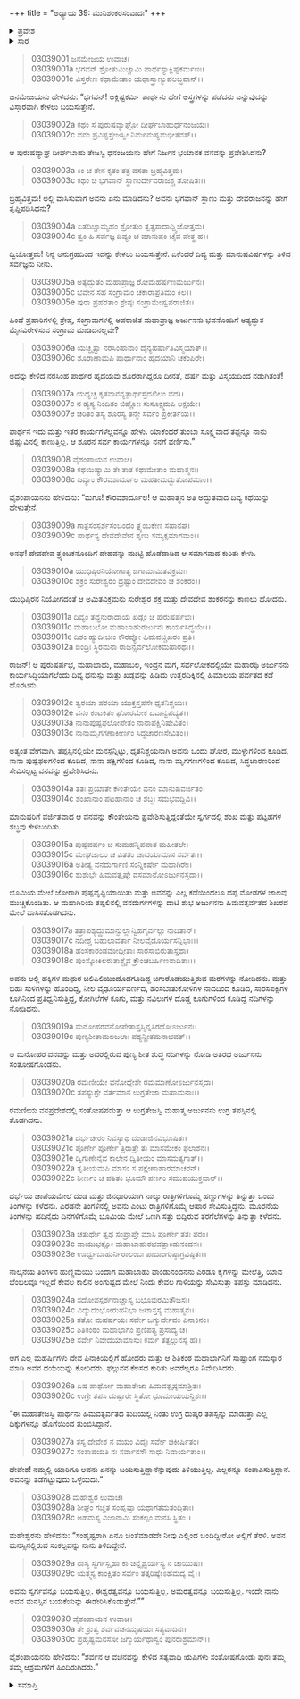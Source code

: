 +++
title = "ಅಧ್ಯಾಯ 39: ಮುನಿಶಂಕರಸಂವಾದಃ"
+++

<details><summary>ಪ್ರವೇಶ</summary>


।।   ಓಂ ಓಂ ನಮೋ ನಾರಾಯಣಾಯ।।   ಶ್ರೀ ವೇದವ್ಯಾಸಾಯ ನಮಃ ।।

ಶ್ರೀ ಕೃಷ್ಣದ್ವೈಪಾಯನ ವೇದವ್ಯಾಸ ವಿರಚಿತ  

**ಶ್ರೀ ಮಹಾಭಾರತ**

**ಆರಣ್ಯಕ ಪರ್ವ**

**ಕೈರಾತ ಪರ್ವ**

**ಅಧ್ಯಾಯ 39**

</details>


<details><summary>ಸಾರ</summary>

ಜನಮೇಜಯನು ಪ್ರಶ್ನಿಸಲು ವೈಶಂಪಾಯನನು ತ್ರ್ಯಂಬಕನೊಡನೆ ಅರ್ಜುನನು ಮೈಮುಟ್ಟಿ ಹೊಡೆದಾಡಿದುದರ ಅದ್ಭುತ ಕಥೆಯನ್ನು ಪ್ರಾರಂಭಿಸುವುದು (1-9). ಅರ್ಜುನನ ಉಗ್ರ ತಪಸ್ಸು (10-23). ಅರ್ಜುನನ ತಪಸ್ಸಿನಿಂದ ಪೀಡಿತರಾದ ಮಹರ್ಷಿಗಳು ಬೇಡಿಕೊಳ್ಳಲು ಹರನು ಅರ್ಜುನನ ಇಚ್ಛೆಯನ್ನು ಈಡೇರಿಸುತ್ತೇನೆಂದು ಕಳುಹಿಸಿದುದು (24-30).

</details>


> 03039001 ಜನಮೇಜಯ ಉವಾಚ।  
03039001a ಭಗವನ್ ಶ್ರೋತುಮಿಚ್ಚಾಮಿ ಪಾರ್ಥಸ್ಯಾಕ್ಲಿಷ್ಟಕರ್ಮಣಃ।  
03039001c ವಿಸ್ತರೇಣ ಕಥಾಮೇತಾಂ ಯಥಾಸ್ತ್ರಾಣ್ಯುಪಲಬ್ಧವಾನ್।।

ಜನಮೇಜಯನು ಹೇಳಿದನು: “ಭಗವನ್! ಅಕ್ಲಿಷ್ಟಕರ್ಮಿ ಪಾರ್ಥನು ಹೇಗೆ ಅಸ್ತ್ರಗಳನ್ನು ಪಡೆದನು ಎನ್ನುವುದನ್ನು ವಿಸ್ತಾರವಾಗಿ ಕೇಳಲು ಬಯಸುತ್ತೇನೆ.

> 03039002a ಕಥಂ ಸ ಪುರುಷವ್ಯಾಘ್ರೋ ದೀರ್ಘಬಾಹುರ್ಧನಂಜಯಃ।   
03039002c ವನಂ ಪ್ರವಿಷ್ಟಸ್ತೇಜಸ್ವೀ ನಿರ್ಮನುಷ್ಯಮಭೀತವತ್।।

ಆ ಪುರುಷವ್ಯಾಘ್ರ ದೀರ್ಘಬಾಹು ತೇಜಸ್ವಿ ಧನಂಜಯನು ಹೇಗೆ ನಿರ್ಜನ ಭಯಾನಕ ವನವನ್ನು ಪ್ರವೇಶಿಸಿದನು?

> 03039003a ಕಿಂ ಚ ತೇನ ಕೃತಂ ತತ್ರ ವಸತಾ ಬ್ರಹ್ಮವಿತ್ತಮ।  
03039003c ಕಥಂ ಚ ಭಗವಾನ್ ಸ್ಥಾಣುರ್ದೇವರಾಜಶ್ಚ ತೋಷಿತಃ।।

ಬ್ರಹ್ಮವಿತ್ತಮ! ಅಲ್ಲಿ ವಾಸಿಸುವಾಗ ಅವನು ಏನು ಮಾಡಿದನು? ಅವನು ಭಗವಾನ್ ಸ್ಥಾಣು ಮತ್ತು ದೇವರಾಜನನ್ನು ಹೇಗೆ ತೃಪ್ತಿಪಡಿಸಿದನು?

> 03039004a ಏತದಿಚ್ಚಾಮ್ಯಹಂ ಶ್ರೋತುಂ ತ್ವತ್ಪ್ರಸಾದಾದ್ದ್ವಿಜೋತ್ತಮ।  
03039004c ತ್ವಂ ಹಿ ಸರ್ವಜ್ಞ ದಿವ್ಯಂ ಚ ಮಾನುಷಂ ಚೈವ ವೇತ್ಥ ಹ।।

ದ್ವಿಜೋತ್ತಮ! ನಿನ್ನ ಅನುಗ್ರಹದಿಂದ ಇದನ್ನು ಕೇಳಲು ಬಯಸುತ್ತೇನೆ. ಏಕೆಂದರೆ ದಿವ್ಯ ಮತ್ತು ಮಾನುಷವಿಷಗಳನ್ನು ತಿಳಿದ ಸರ್ವಜ್ಞನು ನೀನು.

> 03039005a ಅತ್ಯದ್ಭುತಂ ಮಹಾಪ್ರಾಜ್ಞ ರೋಮಹರ್ಷಣಮರ್ಜುನಃ।   
03039005c ಭವೇನ ಸಹ ಸಂಗ್ರಾಮಂ ಚಕಾರಾಪ್ರತಿಮಂ ಕಿಲ।।  
03039005e ಪುರಾ ಪ್ರಹರತಾಂ ಶ್ರೇಷ್ಠಃ ಸಂಗ್ರಾಮೇಷ್ವಪರಾಜಿತಃ।

ಹಿಂದೆ ಪ್ರಹಾರಿಗಳಲ್ಲಿ ಶ್ರೇಷ್ಠ, ಸಂಗ್ರಾಮಗಳಲ್ಲಿ ಅಪರಾಜಿತ ಮಹಾಪ್ರಾಜ್ಞ ಅರ್ಜುನನು ಭವನೊಂದಿಗೆ ಅತ್ಯದ್ಭುತ ಮೈನವಿರೇಳಿಸುವ ಸಂಗ್ರಾಮ ಮಾಡಿದನಲ್ಲವೇ?

> 03039006a ಯಚ್ಛೃತ್ವಾ ನರಸಿಂಹಾನಾಂ ದೈನ್ಯಹರ್ಷಾತಿವಿಸ್ಮಯಾತ್।।   
03039006c ಶೂರಾಣಾಮಪಿ ಪಾರ್ಥಾನಾಂ ಹೃದಯಾನಿ ಚಕಂಪಿರೇ।

ಅದನ್ನು ಕೇಳಿದ ನರಸಿಂಹ ಪಾರ್ಥರ ಹೃದಯವು ಶೂರರಾಗಿದ್ದರೂ ದೀನತೆ, ಹರ್ಷ ಮತ್ತು ವಿಸ್ಮಯದಿಂದ ನಡುಗಿತಂತೆ!

> 03039007a ಯದ್ಯಚ್ಚ ಕೃತವಾನನ್ಯತ್ಪಾರ್ಥಸ್ತದಖಿಲಂ ವದ।।  
03039007c ನ ಹ್ಯಸ್ಯ ನಿಂದಿತಂ ಜಿಷ್ಣೋಃ ಸುಸೂಕ್ಷ್ಮಮಪಿ ಲಕ್ಷಯೇ।  
03039007e ಚರಿತಂ ತಸ್ಯ ಶೂರಸ್ಯ ತನ್ಮೇ ಸರ್ವಂ ಪ್ರಕೀರ್ತಯ।।

ಪಾರ್ಥನ ಇದು ಮತ್ತು ಇತರ ಕಾರ್ಯಗಳೆಲ್ಲವನ್ನೂ ಹೇಳು. ಯಾಕೆಂದರೆ ತುಂಬಾ ಸೂಕ್ಷ್ಮವಾದ ತಪ್ಪನ್ನೂ ನಾನು ಜಿಷ್ಣುವಿನಲ್ಲಿ ಕಾಣುತ್ತಿಲ್ಲ. ಆ ಶೂರನ ಸರ್ವ ಕಾರ್ಯಗಳನ್ನೂ ನನಗೆ ವರ್ಣಿಸು.”

> 03039008 ವೈಶಂಪಾಯನ ಉವಾಚ।   
03039008a ಕಥಯಿಷ್ಯಾಮಿ ತೇ ತಾತ ಕಥಾಮೇತಾಂ ಮಹಾತ್ಮನಃ।  
03039008c ದಿವ್ಯಾಂ ಕೌರವಶಾರ್ದೂಲ ಮಹತೀಮದ್ಭುತೋಪಮಾಂ।।

ವೈಶಂಪಾಯನನು ಹೇಳಿದನು: “ಮಗೂ! ಕೌರವಶಾರ್ದೂಲ! ಆ ಮಹಾತ್ಮನ ಅತಿ ಅದ್ಭುತವಾದ ದಿವ್ಯ ಕಥೆಯನ್ನು ಹೇಳುತ್ತೇನೆ.

> 03039009a ಗಾತ್ರಸಂಸ್ಪರ್ಶಸಂಬಂಧಂ ತ್ರ್ಯಂಬಕೇಣ ಸಹಾನಘ।  
03039009c ಪಾರ್ಥಸ್ಯ ದೇವದೇವೇನ ಶೃಣು ಸಮ್ಯಕ್ಸಮಾಗಮಂ।।

ಅನಘ! ದೇವದೇವ ತ್ರ್ಯಂಬಕನೊಂದಿಗೆ ದೇಹವನ್ನು ಮುಟ್ಟಿ ಹೊಡೆದಾಡಿದ ಆ ಸಮಾಗಮದ ಕುರಿತು ಕೇಳು.

> 03039010a ಯುಧಿಷ್ಠಿರನಿಯೋಗಾತ್ಸ ಜಗಾಮಾಮಿತವಿಕ್ರಮಃ।  
03039010c ಶಕ್ರಂ ಸುರೇಶ್ವರಂ ದ್ರಷ್ಟುಂ ದೇವದೇವಂ ಚ ಶಂಕರಂ।।

ಯುಧಿಷ್ಠಿರನ ನಿಯೋಗದಂತೆ ಆ ಅಮಿತವಿಕ್ರಮನು ಸುರೇಶ್ವರ ಶಕ್ರ ಮತ್ತು ದೇವದೇವ ಶಂಕರನನ್ನು ಕಾಣಲು ಹೋದನು.

> 03039011a ದಿವ್ಯಂ ತದ್ಧನುರಾದಾಯ ಖಡ್ಗಂ ಚ ಪುರುಷರ್ಷಭಃ।  
03039011c ಮಹಾಬಲೋ ಮಹಾಬಾಹುರರ್ಜುನಃ ಕಾರ್ಯಸಿದ್ಧಯೇ।।  
03039011e ದಿಶಂ ಹ್ಯುದೀಚೀಂ ಕೌರವ್ಯೋ ಹಿಮವಚ್ಚಿಖರಂ ಪ್ರತಿ।  
03039012a ಐಂದ್ರಿಃ ಸ್ಥಿರಮನಾ ರಾಜನ್ಸರ್ವಲೋಕಮಹಾರಥಃ।।

ರಾಜನ್! ಆ ಪುರುಷರ್ಷಭ, ಮಹಾಬಾಹು, ಮಹಾಬಲ, ಇಂದ್ರನ ಮಗ, ಸರ್ವಲೋಕದಲ್ಲಿಯೇ ಮಹಾರಥಿ ಅರ್ಜುನನು ಕಾರ್ಯಸಿದ್ಧಿಯಾಗಲೆಂದು ದಿವ್ಯ ಧನುಸ್ಸು ಮತ್ತು ಖಡ್ಗವನ್ನು ಹಿಡಿದು ಉತ್ತರದಿಕ್ಕಿನಲ್ಲಿ ಹಿಮಾಲಯ ಪರ್ವತದ ಕಡೆ ಹೊರಟನು.

> 03039012c ತ್ವರಯಾ ಪರಯಾ ಯುಕ್ತಸ್ತಪಸೇ ಧೃತನಿಶ್ಚಯಃ।  
03039012e ವನಂ ಕಂಟಕಿತಂ ಘೋರಮೇಕ ಏವಾನ್ವಪದ್ಯತ।।  
03039013a ನಾನಾಪುಷ್ಪಫಲೋಪೇತಂ ನಾನಾಪಕ್ಷಿನಿಷೇವಿತಂ।  
03039013c ನಾನಾಮೃಗಗಣಾಕೀರ್ಣಂ ಸಿದ್ಧಚಾರಣಸೇವಿತಂ।।

ಅತ್ಯಂತ ವೇಗವಾಗಿ, ತಪ್ಪಸ್ಸಿನಲ್ಲಿಯೇ ಮನಸ್ಸನ್ನಿಟ್ಟು, ಧೃತನಿಶ್ಚಯನಾಗಿ ಅವನು ಒಂದು ಘೋರ, ಮುಳ್ಳುಗಳಿಂದ ಕೂಡಿದ, ನಾನಾ ಪುಷ್ಪಫಲಗಳಿಂದ ಕೂಡಿದ, ನಾನಾ ಪಕ್ಷಿಗಳಿಂದ ಕೂಡಿದ, ನಾನಾ ಮೃಗಗಣಗಳಿಂದ ಕೂಡಿದ, ಸಿದ್ಧಚಾರಣರಿಂದ ಸೇವಿಸಲ್ಪಟ್ಟ ವನವನ್ನು ಪ್ರವೇಶಿಸಿದನು.

> 03039014a ತತಃ ಪ್ರಯಾತೇ ಕೌಂತೇಯೇ ವನಂ ಮಾನುಷವರ್ಜಿತಂ।  
03039014c ಶಂಖಾನಾಂ ಪಟಹಾನಾಂ ಚ ಶಬ್ಧಃ ಸಮಭವದ್ದಿವಿ।।

ಮಾನುಷರಿಗೆ ವರ್ಜಿತವಾದ ಆ ವನವನ್ನು ಕೌಂತೇಯನು ಪ್ರವೇಶಿಸುತ್ತಿದ್ದಂತೆಯೇ ಸ್ವರ್ಗದಲ್ಲಿ ಶಂಖ ಮತ್ತು ಪಟ್ಟಹಗಳ ಶಬ್ಧವು ಕೇಳಿಬಂದಿತು.

> 03039015a ಪುಷ್ಪವರ್ಷಂ ಚ ಸುಮಹನ್ನಿಪಪಾತ ಮಹೀತಲೇ।  
03039015c ಮೇಘಜಾಲಂ ಚ ವಿತತಂ ಚಾದಯಾಮಾಸ ಸರ್ವತಃ।।  
03039016a ಅತೀತ್ಯ ವನದುರ್ಗಾಣಿ ಸಂನ್ನಿಕರ್ಷೇ ಮಹಾಗಿರೇಃ।  
03039016c ಶುಶುಭೇ ಹಿಮವತ್ಪೃಷ್ಠೇ ವಸಮಾನೋಽರ್ಜುನಸ್ತದಾ।।

ಭೂಮಿಯ ಮೇಲೆ ಜೋರಾಗಿ ಪುಷ್ಪವೃಷ್ಟಿಯಾಯಿತು ಮತ್ತು ಅವನನ್ನು ಎಲ್ಲ ಕಡೆಯಿಂದಲೂ ದಪ್ಪ ಮೋಡಗಳ ಜಾಲವು ಮುಚ್ಚಿಕೊಂಡಿತು. ಆ ಮಹಾಗಿರಿಯ ತಪ್ಪಲಿನಲ್ಲಿ ವನದುರ್ಗಗಳನ್ನು ದಾಟಿ ಶುಭ ಅರ್ಜುನನು ಹಿಮವತ್ಪರ್ವತದ ಶಿಖರದ ಮೇಲೆ ವಾಸಿಸತೊಡಗಿದನು.

> 03039017a ತತ್ರಾಪಶ್ಯದ್ದ್ರುಮಾನ್ಫುಲ್ಲಾನ್ವಿಹಗೈರ್ವಲ್ಗು ನಾದಿತಾನ್।  
03039017c ನದೀಶ್ಚ ಬಹುಲಾವರ್ತಾ ನೀಲವೈಡೂರ್ಯಸನ್ನಿಭಾಃ।।   
03039018a ಹಂಸಕಾರಂಡವೋದ್ಗೀತಾಃ ಸಾರಸಾಭಿರುತಾಸ್ತಥಾ।  
03039018c ಪುಂಸ್ಕೋಕಿಲರುತಾಶ್ಚೈವ ಕ್ರೌಂಚಬರ್ಹಿಣನಾದಿತಾಃ।।

ಅವನು ಅಲ್ಲಿ ಹಕ್ಕಿಗಳ ಮಧುರ ಚಿಲಿಪಿಲಿಯಿಂದೊಡಗೂಡಿದ್ದ ಚಿಗುರೊಡೆಯುತ್ತಿರುವ ಮರಗಳನ್ನು ನೋಡಿದನು. ಮತ್ತು ಬಹು ಸುಳಿಗಳನ್ನು ಹೊಂದಿದ್ದ, ನೀಲ ವೈಢೂರ್ಯವರ್ಣದ, ಹಂಸಬಾತುಕೋಳಿಗಳ ನಾದದಿಂದ ಕೂಡಿದ, ಸಾರಸಪಕ್ಷಿಗಳ ಕೂಗಿನಿಂದ ಪ್ರತಿಧ್ವನಿಸುತ್ತಿದ್ದ, ಕೋಗಿಲೆಗಳ ಕೂಗು, ಮತ್ತು ನವಿಲುಗಳ ದೊಡ್ಡ ಕೂಗುಗಳಿಂದ ಕೂಡಿದ್ದ ನದಿಗಳನ್ನು ನೋಡಿದನು.

> 03039019a ಮನೋಹರವನೋಪೇತಾಸ್ತಸ್ಮಿನ್ನತಿರಥೋಽರ್ಜುನಃ।  
03039019c ಪುಣ್ಯಶೀತಾಮಲಜಲಾಃ ಪಶ್ಯನ್ಪ್ರೀತಮನಾಭವತ್।।

ಆ ಮನೋಹರ ವನವನ್ನು ಮತ್ತು ಅದರಲ್ಲಿರುವ ಪುಣ್ಯ ಶೀತ ಶುದ್ಧ ನದಿಗಳನ್ನು ನೋಡಿ ಅತಿರಥ ಅರ್ಜುನನು ಸಂತೋಷಗೊಂಡನು.

> 03039020a ರಮಣೀಯೇ ವನೋದ್ದೇಶೇ ರಮಮಾಣೋಽರ್ಜುನಸ್ತದಾ।  
03039020c ತಪಸ್ಯುಗ್ರೇ ವರ್ತಮಾನ ಉಗ್ರತೇಜಾ ಮಹಾಮನಾಃ।।

ರಮಣೀಯ ವನಪ್ರದೇಶದಲ್ಲಿ ಸಂತೋಷಪಡುತ್ತಾ ಆ ಉಗ್ರತೇಜಸ್ವಿ ಮಹಾತ್ಮ ಅರ್ಜುನನು ಉಗ್ರ ತಪಸ್ಸಿನಲ್ಲಿ ತೊಡಗಿದನು.

> 03039021a ದರ್ಭಚೀರಂ ನಿವಸ್ಯಾಥ ದಂಡಾಜಿನವಿಭೂಷಿತಃ।  
03039021c ಪೂರ್ಣೇ ಪೂರ್ಣೇ ತ್ರಿರಾತ್ರೇ ತು ಮಾಸಮೇಕಂ ಫಲಾಶನಃ।  
03039021e ದ್ವಿಗುಣೇನೈವ ಕಾಲೇನ ದ್ವಿತೀಯಂ ಮಾಸಮತ್ಯಗಾತ್।।   
03039022a ತೃತೀಯಮಪಿ ಮಾಸಂ ಸ ಪಕ್ಷೇಣಾಹಾರಮಾಚರನ್।  
03039022c ಶೀರ್ಣಂ ಚ ಪತಿತಂ ಭೂಮೌ ಪರ್ಣಂ ಸಮುಪಯುಕ್ತವಾನ್।।

ದರ್ಭೆಯ ಚಾಪೆಯಮೇಲೆ ದಂಡ ಮತ್ತು ಜಿನಧಾರಿಯಾಗಿ ನಾಲ್ಕು ರಾತ್ರಿಗಳಿಗೊಮ್ಮೆ ಹಣ್ಣುಗಳನ್ನು ತಿನ್ನುತ್ತಾ ಒಂದು ತಿಂಗಳನ್ನು ಕಳೆದನು. ಎರಡನೇ ತಿಂಗಳಿನಲ್ಲಿ ಅವನು ಎಂಟು ರಾತ್ರಿಗಳಿಗೊಮ್ಮೆ ಆಹಾರ ಸೇವಿಸುತ್ತಿದ್ದನು. ಮೂರನೆಯ ತಿಂಗಳನ್ನು  ಹದಿನೈದು ದಿನಗಳಿಗೊಮ್ಮೆ ಭೂಮಿಯ ಮೇಲೆ ಒಣಗಿ ಸತ್ತು ಬಿದ್ದಿರುವ ತರಗೆಲೆಗಳನ್ನು ತಿನ್ನುತ್ತಾ ಕಳೆದನು.

> 03039023a ಚತುರ್ಥೇ ತ್ವಥ ಸಂಪ್ರಾಪ್ತೇ ಮಾಸಿ ಪೂರ್ಣೇ ತತಃ ಪರಂ।  
03039023c ವಾಯುಭಕ್ಷೋ ಮಹಾಬಾಹುರಭವತ್ಪಾಂಡುನಂದನಃ।  
03039023e ಊರ್ಧ್ವಬಾಹುರ್ನಿರಾಲಂಬಃ ಪಾದಾಂಗುಷ್ಠಾಗ್ರವಿಷ್ಠಿತಃ।।

ನಾಲ್ಕನೆಯ ತಿಂಗಳಿನ ಹುಣ್ಣಿಮೆಯು ಬಂದಾಗ ಮಹಾಬಾಹು ಪಾಂಡುನಂದನನು ಎರಡೂ ಕೈಗಳನ್ನು ಮೇಲೆತ್ತಿ, ಯಾವ ಬೆಂಬಲವೂ ಇಲ್ಲದೆ ಕೇವಲ ಕಾಲಿನ ಅಂಗುಷ್ಟದ ಮೇಲೆ ನಿಂದು ಕೇವಲ ಗಾಳಿಯನ್ನು ಸೇವಿಸುತ್ತಾ ತಪಸ್ಸು ಮಾಡಿದನು.

> 03039024a ಸದೋಪಸ್ಪರ್ಶನಾಚ್ಚಾಸ್ಯ ಬಭೂವುರಮಿತೌಜಸಃ।   
03039024c ವಿದ್ಯುದಂಭೋರುಹನಿಭಾ ಜಟಾಸ್ತಸ್ಯ ಮಹಾತ್ಮನಃ।।  
03039025a ತತೋ ಮಹರ್ಷಯಃ ಸರ್ವೇ ಜಗ್ಮುರ್ದೇವಂ ಪಿನಾಕಿನಂ।  
03039025c ಶಿತಿಕಂಠಂ ಮಹಾಭಾಗಂ ಪ್ರಣಿಪತ್ಯ ಪ್ರಸಾದ್ಯ ಚ।  
03039025e ಸರ್ವೇ ನಿವೇದಯಾಮಾಸುಃ ಕರ್ಮ ತತ್ಫಲ್ಗುನಸ್ಯ ಹ।।

ಆಗ ಎಲ್ಲ ಮಹರ್ಷಿಗಳು ದೇವ ಪಿನಾಕಿಯಲ್ಲಿಗೆ ಹೋದರು ಮತ್ತು ಆ ಶಿತಿಕಂಠ ಮಹಾಭಾಗನಿಗೆ ಸಾಷ್ಟಾಂಗ ನಮಸ್ಕಾರ ಮಾಡಿ ಅವನ ದಯೆಯನ್ನು ಕೋರಿದರು. ಫಲ್ಗುನನ ಕೆಲಸದ ಕುರಿತು ಅವರೆಲ್ಲರೂ ನಿವೇದಿಸಿದರು.

> 03039026a ಏಷ ಪಾರ್ಥೋ ಮಹಾತೇಜಾ ಹಿಮವತ್ಪೃಷ್ಠಮಾಶ್ರಿತಃ।  
03039026c ಉಗ್ರೇ ತಪಸಿ ದುಷ್ಪಾರೇ ಸ್ಥಿತೋ ಧೂಮಾಯಯನ್ದಿಶಃ।।

“ಈ ಮಹಾತೇಜಸ್ವಿ ಪಾರ್ಥನು ಹಿಮವತ್ಪರ್ವತದ ತುದಿಯಲ್ಲಿ ನಿಂತು ಉಗ್ರ ದುಷ್ಕರ ತಪಸ್ಸನ್ನು ಮಾಡುತ್ತಾ ಎಲ್ಲ ದಿಕ್ಕುಗಳನ್ನೂ ಹೊಗೆಯಿಂದ ತುಂಬಿಸಿದ್ದಾನೆ.

> 03039027a ತಸ್ಯ ದೇವೇಶ ನ ವಯಂ ವಿದ್ಮಃ ಸರ್ವೇ ಚಿಕೀರ್ಷಿತಂ।  
03039027c ಸಂತಾಪಯತಿ ನಃ ಸರ್ವಾನಸೌ ಸಾಧು ನಿವಾರ್ಯತಾಂ।।

ದೇವೇಶ! ನಮ್ಮಲ್ಲಿ ಯಾರಿಗೂ ಅವನು ಏನನ್ನು ಬಯಸುತ್ತಿದ್ದಾನೆನ್ನುವುದು ತಿಳಿಯುತ್ತಿಲ್ಲ. ಎಲ್ಲರನ್ನೂ ಸಂತಾಪಿಸುತ್ತಿದ್ದಾನೆ. ಅವನನ್ನು ತಡೆಗಟ್ಟುವುದು ಒಳ್ಳೆಯದು.”

> 03039028 ಮಹೇಶ್ವರ ಉವಾಚ।  
03039028a ಶೀಘ್ರಂ ಗಚ್ಚತ ಸಂಹೃಷ್ಟಾ ಯಥಾಗತಮತಂದ್ರಿತಾಃ।  
03039028c ಅಹಮಸ್ಯ ವಿಜಾನಾಮಿ ಸಂಕಲ್ಪಂ ಮನಸಿ ಸ್ಥಿತಂ।।

ಮಹೇಶ್ವರನು ಹೇಳಿದನು: “ಸಂಹೃಷ್ಟರಾಗಿ ಏನೂ ಚಿಂತೆಮಾಡದೇ ನೀವು ಎಲ್ಲಿಂದ ಬಂದಿದ್ದೀರೋ ಅಲ್ಲಿಗೆ ತೆರಳಿ. ಅವನ ಮನಸ್ಸಿನಲ್ಲಿರುವ ಸಂಕಲ್ಪವನ್ನು ನಾನು ತಿಳಿದಿದ್ದೇನೆ.

> 03039029a ನಾಸ್ಯ ಸ್ವರ್ಗಸ್ಪೃಹಾ ಕಾ ಚಿನ್ನೈಶ್ವರ್ಯಸ್ಯ ನ ಚಾಯುಷಃ।  
03039029c ಯತ್ತ್ವಸ್ಯ ಕಾಂಕ್ಷಿತಂ ಸರ್ವಂ ತತ್ಕರಿಷ್ಯೇಽಹಮದ್ಯ ವೈ।।

ಅವನು ಸ್ವರ್ಗವನ್ನೂ ಬಯಸುತ್ತಿಲ್ಲ. ಈಶ್ವರತ್ವವನ್ನೂ ಬಯಸುತ್ತಿಲ್ಲ. ಅಮರತ್ವವನ್ನೂ ಬಯಸುತ್ತಿಲ್ಲ. ಇಂದೇ ನಾನು ಅವನ ಮನಸ್ಸಿನ ಬಯಕೆಯನ್ನು ಈಡೇರಿಸಿಕೊಡುತ್ತೇನೆ.””

> 03039030 ವೈಶಂಪಾಯನ ಉವಾಚ।  
03039030a ತೇ ಶ್ರುತ್ವ ಶರ್ವವಚನಮೃಷಯಃ ಸತ್ಯವಾದಿನಃ।  
03039030c ಪ್ರಹೃಷ್ಟಮನಸೋ ಜಗ್ಮುರ್ಯಥಾಸ್ವಂ ಪುನರಾಶ್ರಮಾನ್।।

ವೈಶಂಪಾಯನನು ಹೇಳಿದನು: “ಶರ್ವನ ಆ ವಚನವನ್ನು ಕೇಳಿದ  ಸತ್ಯವಾದಿ ಋಷಿಗಳು ಸಂತೋಷಗೊಂಡು ಪುನಃ ತಮ್ಮ ತಮ್ಮ ಆಶ್ರಮಗಳಿಗೆ ಹಿಂದಿರುಗಿದರು.”

<details><summary>ಸಮಾಪ್ತಿ</summary>

ೀ ಮಹಾಭಾರತೇ ಆರಣ್ಯಕಪರ್ವಣಿ ಕೈರಾತಪರ್ವಣಿ ಮುನಿಶಂಕರಸಂವಾದೇ ಏಕೋನಚತ್ವಾರಿಂಶೋಽಧ್ಯಾಯಃ।  
ಇದು ಶ್ರೀ ಮಹಾಭಾರತದ ಆರಣ್ಯಕಪರ್ವದಲ್ಲಿ ಕೈರಾತಪರ್ವದಲ್ಲಿ ಮುನಿಶಂಕರಸಂವಾದದಲ್ಲಿ ಮೂವತ್ತೊಂಭತ್ತನೆಯ ಅಧ್ಯಾಯವು.


</details>
